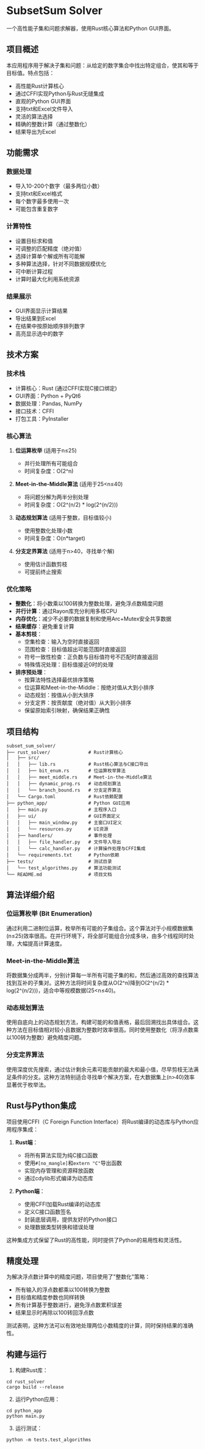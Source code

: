 # SubsetSum Solver

一个高性能子集和问题求解器，使用Rust核心算法和Python GUI界面。

## 项目概述

本应用程序用于解决子集和问题：从给定的数字集合中找出特定组合，使其和等于目标值。特点包括：

- 高性能Rust计算核心
- 通过CFFI实现Python与Rust无缝集成
- 直观的Python GUI界面
- 支持txt和Excel文件导入
- 灵活的算法选择
- 精确的整数计算（通过整数化）
- 结果导出为Excel

## 功能需求

### 数据处理
- 导入10-200个数字（最多两位小数）
- 支持txt和Excel格式
- 每个数字最多使用一次
- 可能包含重复数字

### 计算特性
- 设置目标求和值
- 可调整的匹配精度（绝对值）
- 选择计算单个解或所有可能解
- 多种算法选择，针对不同数据规模优化
- 可中断计算过程
- 计算时最大化利用系统资源

### 结果展示
- GUI界面显示计算结果
- 导出结果到Excel
- 在结果中按原始顺序排列数字
- 高亮显示选中的数字

## 技术方案

### 技术栈
- 计算核心：Rust (通过CFFI实现C接口绑定)
- GUI界面：Python + PyQt6
- 数据处理：Pandas, NumPy
- 接口技术：CFFI
- 打包工具：PyInstaller

### 核心算法
1. **位运算枚举** (适用于n≤25)
   - 并行处理所有可能组合
   - 时间复杂度：O(2^n)

2. **Meet-in-the-Middle算法** (适用于25<n≤40)
   - 将问题分解为两半分别处理
   - 时间复杂度：O(2^(n/2) * log(2^(n/2)))

3. **动态规划算法** (适用于整数，目标值较小)
   - 使用整数化处理小数
   - 时间复杂度：O(n*target)

4. **分支定界算法** (适用于n>40，寻找单个解)
   - 使用估计函数剪枝
   - 可提前终止搜索

### 优化策略
- **整数化**：将小数乘以100转换为整数处理，避免浮点数精度问题
- **并行计算**：通过Rayon库充分利用多核CPU
- **内存优化**：减少不必要的数据复制和使用Arc+Mutex安全共享数据
- **结果缓存**：避免重复计算
- **基本剪枝**：
  - 空集检查：输入为空时直接返回
  - 范围检查：目标值超出可能范围时直接返回
  - 符号一致性检查：正负数与目标值符号不匹配时直接返回
  - 特殊情况处理：目标值接近0时的处理
- **排序预处理**：
  - 按算法特性选择最优排序策略
  - 位运算和Meet-in-the-Middle：按绝对值从大到小排序
  - 动态规划：按值从小到大排序
  - 分支定界：按贡献度（绝对值）从大到小排序
  - 保留原始索引映射，确保结果正确性

## 项目结构

```
subset_sum_solver/
├── rust_solver/              # Rust计算核心
│   ├── src/
│   │   ├── lib.rs            # Rust核心算法与C接口导出
│   │   ├── bit_enum.rs       # 位运算枚举算法
│   │   ├── meet_middle.rs    # Meet-in-the-Middle算法
│   │   ├── dynamic_prog.rs   # 动态规划算法
│   │   └── branch_bound.rs   # 分支定界算法
│   └── Cargo.toml            # Rust依赖配置
├── python_app/               # Python GUI应用
│   ├── main.py               # 主程序入口
│   ├── ui/                   # GUI界面定义
│   │   ├── main_window.py    # 主窗口UI定义
│   │   └── resources.py      # UI资源
│   ├── handlers/             # 事件处理
│   │   ├── file_handler.py   # 文件导入导出
│   │   └── calc_handler.py   # 计算操作处理与CFFI集成
│   └── requirements.txt      # Python依赖
├── tests/                    # 测试目录
│   └── test_algorithms.py    # 算法功能测试
└── README.md                 # 项目文档
```

## 算法详细介绍

### 位运算枚举 (Bit Enumeration)
通过利用二进制位运算，枚举所有可能的子集组合。这个算法对于小规模数据集(n≤25)效率很高。在并行环境下，将全部可能组合分成多块，由多个线程同时处理，大幅提高计算速度。

### Meet-in-the-Middle算法
将数据集分成两半，分别计算每一半所有可能子集的和，然后通过高效的查找算法找到互补的子集对。这种方法将时间复杂度从O(2^n)降到O(2^(n/2) * log(2^(n/2)))，适合中等规模数据(25<n≤40)。

### 动态规划算法
使用自底向上的动态规划方法，构建可能的和值表格，最后回溯找出具体组合。这种方法在目标值相对较小且数据为整数时效率很高。同时使用整数化（将浮点数乘以100转为整数）避免精度问题。

### 分支定界算法
使用深度优先搜索，通过估计剩余元素可能贡献的最大和最小值，尽早剪枝无法满足条件的分支。这种方法特别适合寻找单个解决方案，在大数据集上(n>40)效率显著优于枚举法。

## Rust与Python集成

项目使用CFFI（C Foreign Function Interface）将Rust编译的动态库与Python应用程序集成：

1. **Rust端**：
   - 将所有算法实现为纯C接口函数
   - 使用`#[no_mangle]`和`extern "C"`导出函数
   - 实现内存管理和资源释放函数
   - 通过cdylib形式编译为动态库

2. **Python端**：
   - 使用CFFI加载Rust编译的动态库
   - 定义C接口函数签名
   - 封装底层调用，提供友好的Python接口
   - 处理数据类型转换和错误处理

这种集成方式保留了Rust的高性能，同时提供了Python的易用性和灵活性。

## 精度处理

为解决浮点数计算中的精度问题，项目使用了"整数化"策略：

- 所有输入的浮点数都乘以100转换为整数
- 目标值和精度参数也同样转换
- 所有计算基于整数进行，避免浮点数累积误差
- 结果显示时再除以100转回浮点数

测试表明，这种方法可以有效地处理两位小数精度的计算，同时保持结果的准确性。

## 构建与运行

1. 构建Rust库：
```
cd rust_solver
cargo build --release
```

2. 运行Python应用：
```
cd python_app
python main.py
```

3. 运行测试：
```
python -m tests.test_algorithms
```

